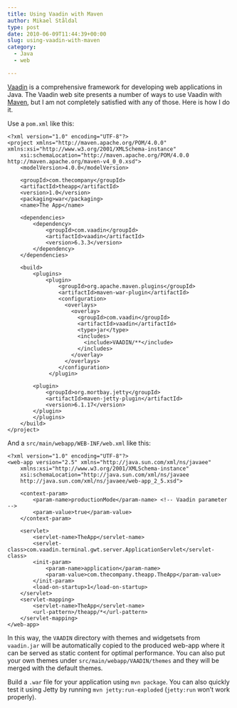 ```yaml
---
title: Using Vaadin with Maven
author: Mikael Ståldal
type: post
date: 2010-06-09T11:44:39+00:00
slug: using-vaadin-with-maven
category:
  - Java
  - web

---
```

[Vaadin][1] is a comprehensive framework for developing web applications in Java. The Vaadin web site presents a number of ways to use Vaadin with [Maven][2], but I am not completely satisfied with any of those. Here is how I do it.

Use a `pom.xml` like this:

```
<?xml version="1.0" encoding="UTF-8"?>
<project xmlns="http://maven.apache.org/POM/4.0.0" xmlns:xsi="http://www.w3.org/2001/XMLSchema-instance"
	xsi:schemaLocation="http://maven.apache.org/POM/4.0.0 http://maven.apache.org/maven-v4_0_0.xsd">
	<modelVersion>4.0.0</modelVersion>

	<groupId>com.thecompany</groupId>
	<artifactId>theapp</artifactId>
	<version>1.0</version>
	<packaging>war</packaging>
	<name>The App</name>
    
	<dependencies>
        <dependency>
            <groupId>com.vaadin</groupId>
            <artifactId>vaadin</artifactId>
            <version>6.3.3</version>
        </dependency>
	</dependencies>

	<build>
		<plugins>
	        <plugin>
	            <groupId>org.apache.maven.plugins</groupId>
	            <artifactId>maven-war-plugin</artifactId>
	            <configuration>
	              <overlays>
	                <overlay>
		              <groupId>com.vaadin</groupId>
		              <artifactId>vaadin</artifactId>
		              <type>jar</type>
		              <includes>
		                <include>VAADIN/**</include>
		              </includes>
	                </overlay>
	              </overlays>
	            </configuration>
	         </plugin>

		<plugin>
			<groupId>org.mortbay.jetty</groupId>
			<artifactId>maven-jetty-plugin</artifactId>
			<version>6.1.17</version>
		</plugin>
        </plugins>		
	</build>
</project>

```

And a `src/main/webapp/WEB-INF/web.xml` like this:

```
<?xml version="1.0" encoding="UTF-8"?>
<web-app version="2.5" xmlns="http://java.sun.com/xml/ns/javaee"
	xmlns:xsi="http://www.w3.org/2001/XMLSchema-instance"
	xsi:schemaLocation="http://java.sun.com/xml/ns/javaee 
	http://java.sun.com/xml/ns/javaee/web-app_2_5.xsd">

	<context-param>
	    <param-name>productionMode</param-name> <!-- Vaadin parameter -->
	    <param-value>true</param-value>
	</context-param>

	<servlet>
		<servlet-name>TheApp</servlet-name>
		<servlet-class>com.vaadin.terminal.gwt.server.ApplicationServlet</servlet-class>
		<init-param>
			<param-name>application</param-name>
			<param-value>com.thecompany.theapp.TheApp</param-value>
		</init-param>
		<load-on-startup>1</load-on-startup>
	</servlet>
	<servlet-mapping>
		<servlet-name>TheApp</servlet-name>
		<url-pattern>/theapp/*</url-pattern>
	</servlet-mapping>
</web-app>

```

In this way, the `VAADIN` directory with themes and widgetsets from `vaadin.jar` will be automatically copied to the produced web-app where it can be served as static content for optimal performance. You can also put your own themes under `src/main/webapp/VAADIN/themes` and they will be merged with the default themes.

Build a `.war` file for your application using `mvn package`. You can also quickly test it using Jetty by running `mvn jetty:run-exploded` (`jetty:run` won&#8217;t work properly).

 [1]: http://vaadin.com/
 [2]: http://maven.apache.org/